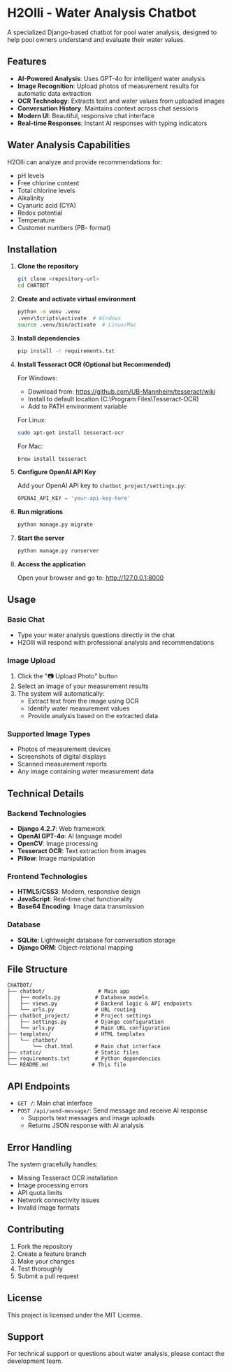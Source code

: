 # H2Olli - Water Analysis Chatbot

A specialized Django-based chatbot for pool water analysis, designed to help pool owners understand and evaluate their water values.

## Features

- **AI-Powered Analysis**: Uses GPT-4o for intelligent water analysis
- **Image Recognition**: Upload photos of measurement results for automatic data extraction
- **OCR Technology**: Extracts text and water values from uploaded images
- **Conversation History**: Maintains context across chat sessions
- **Modern UI**: Beautiful, responsive chat interface
- **Real-time Responses**: Instant AI responses with typing indicators

## Water Analysis Capabilities

H2Olli can analyze and provide recommendations for:
- pH levels
- Free chlorine content
- Total chlorine levels
- Alkalinity
- Cyanuric acid (CYA)
- Redox potential
- Temperature
- Customer numbers (PB- format)

## Installation

1. **Clone the repository**
   ```bash
   git clone <repository-url>
   cd CHATBOT
   ```

2. **Create and activate virtual environment**
   ```bash
   python -m venv .venv
   .venv\Scripts\activate  # Windows
   source .venv/bin/activate  # Linux/Mac
   ```

3. **Install dependencies**
   ```bash
   pip install -r requirements.txt
   ```

4. **Install Tesseract OCR (Optional but Recommended)**
   
   For Windows:
   - Download from: https://github.com/UB-Mannheim/tesseract/wiki
   - Install to default location (C:\Program Files\Tesseract-OCR)
   - Add to PATH environment variable
   
   For Linux:
   ```bash
   sudo apt-get install tesseract-ocr
   ```
   
   For Mac:
   ```bash
   brew install tesseract
   ```

5. **Configure OpenAI API Key**
   
   Add your OpenAI API key to `chatbot_project/settings.py`:
   ```python
   OPENAI_API_KEY = 'your-api-key-here'
   ```

6. **Run migrations**
   ```bash
   python manage.py migrate
   ```

7. **Start the server**
   ```bash
   python manage.py runserver
   ```

8. **Access the application**
   
   Open your browser and go to: http://127.0.0.1:8000

## Usage

### Basic Chat
- Type your water analysis questions directly in the chat
- H2Olli will respond with professional analysis and recommendations

### Image Upload
1. Click the "📷 Upload Photo" button
2. Select an image of your measurement results
3. The system will automatically:
   - Extract text from the image using OCR
   - Identify water measurement values
   - Provide analysis based on the extracted data

### Supported Image Types
- Photos of measurement devices
- Screenshots of digital displays
- Scanned measurement reports
- Any image containing water measurement data

## Technical Details

### Backend Technologies
- **Django 4.2.7**: Web framework
- **OpenAI GPT-4o**: AI language model
- **OpenCV**: Image processing
- **Tesseract OCR**: Text extraction from images
- **Pillow**: Image manipulation

### Frontend Technologies
- **HTML5/CSS3**: Modern, responsive design
- **JavaScript**: Real-time chat functionality
- **Base64 Encoding**: Image data transmission

### Database
- **SQLite**: Lightweight database for conversation storage
- **Django ORM**: Object-relational mapping

## File Structure

```
CHATBOT/
├── chatbot/                 # Main app
│   ├── models.py           # Database models
│   ├── views.py            # Backend logic & API endpoints
│   └── urls.py             # URL routing
├── chatbot_project/        # Project settings
│   ├── settings.py         # Django configuration
│   └── urls.py             # Main URL configuration
├── templates/              # HTML templates
│   └── chatbot/
│       └── chat.html       # Main chat interface
├── static/                 # Static files
├── requirements.txt        # Python dependencies
└── README.md              # This file
```

## API Endpoints

- `GET /`: Main chat interface
- `POST /api/send-message/`: Send message and receive AI response
  - Supports text messages and image uploads
  - Returns JSON response with AI analysis

## Error Handling

The system gracefully handles:
- Missing Tesseract OCR installation
- Image processing errors
- API quota limits
- Network connectivity issues
- Invalid image formats

## Contributing

1. Fork the repository
2. Create a feature branch
3. Make your changes
4. Test thoroughly
5. Submit a pull request

## License

This project is licensed under the MIT License.

## Support

For technical support or questions about water analysis, please contact the development team. 